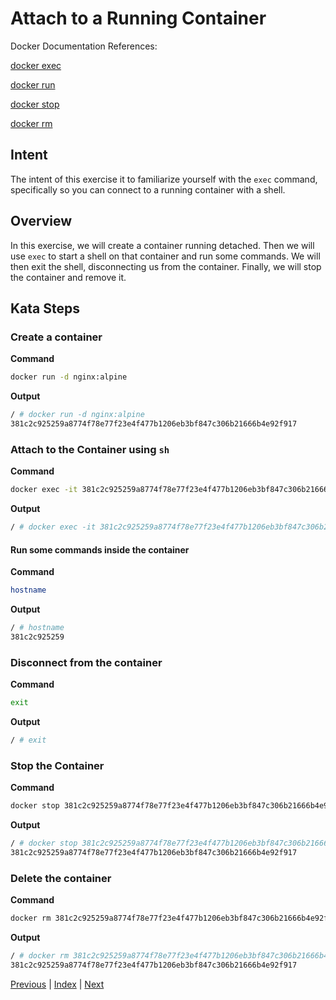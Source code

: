 # Attach to a Running Container

Docker Documentation References:

[docker exec](https://docs.docker.com/engine/reference/commandline/exec/)

[docker run](https://docs.docker.com/engine/reference/commandline/run/)

[docker stop](https://docs.docker.com/engine/reference/commandline/stop/)

[docker rm](https://docs.docker.com/engine/reference/commandline/rm/)

## Intent

The intent of this exercise it to familiarize yourself with the `exec` command, specifically so you can connect to a running container with a shell.

## Overview

In this exercise, we will create a container running detached. Then we will use `exec` to start a shell on that container and run some commands. We will then exit the shell, disconnecting us from the container. Finally, we will stop the container and remove it.

## Kata Steps

### Create a container

**Command**

```bash
docker run -d nginx:alpine
```

**Output**

```bash
/ # docker run -d nginx:alpine
381c2c925259a8774f78e77f23e4f477b1206eb3bf847c306b21666b4e92f917
```

### Attach to the Container using `sh`

**Command**

```bash
docker exec -it 381c2c925259a8774f78e77f23e4f477b1206eb3bf847c306b21666b4e92f917 sh
```

**Output**

```bash
/ # docker exec -it 381c2c925259a8774f78e77f23e4f477b1206eb3bf847c306b21666b4e92f917 sh
```

#### Run some commands inside the container

**Command**

```bash
hostname
```

**Output**

```bash
/ # hostname
381c2c925259
```

### Disconnect from the container

**Command**

```bash
exit
```

**Output**

```bash
/ # exit
```

### Stop the Container

**Command**

```bash
docker stop 381c2c925259a8774f78e77f23e4f477b1206eb3bf847c306b21666b4e92f917
```

**Output**

```bash
/ # docker stop 381c2c925259a8774f78e77f23e4f477b1206eb3bf847c306b21666b4e92f917
381c2c925259a8774f78e77f23e4f477b1206eb3bf847c306b21666b4e92f917
```

### Delete the container

**Command**

```bash
docker rm 381c2c925259a8774f78e77f23e4f477b1206eb3bf847c306b21666b4e92f917
```

**Output**

```bash
/ # docker rm 381c2c925259a8774f78e77f23e4f477b1206eb3bf847c306b21666b4e92f917
381c2c925259a8774f78e77f23e4f477b1206eb3bf847c306b21666b4e92f917
```


[Previous](31_restart_container.md) | [Index](README.md) | [Next](33_create_container.md)
